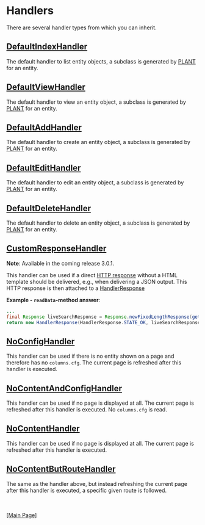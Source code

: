 # Handlers

There are several handler types from which you can inherit.

## [DefaultIndexHandler](https://github.com/autumoswitzerland/autumo-beetroot/blob/master/src/main/java/ch/autumo/beetroot/handler/DefaultIndexHandler.java)

The default handler to list entity objects, a subclass is generated by [PLANT](plant.md) for an entity.

## [DefaultViewHandler](https://github.com/autumoswitzerland/autumo-beetroot/blob/master/src/main/java/ch/autumo/beetroot/handler/DefaultViewHandler.java)

The default handler to view an entity object, a subclass is generated by [PLANT](plant.md) for an entity.

## [DefaultAddHandler](https://github.com/autumoswitzerland/autumo-beetroot/blob/master/src/main/java/ch/autumo/beetroot/handler/DefaultAddHandler.java)

The default handler to create an entity object, a subclass is generated by [PLANT](plant.md) for an entity.

## [DefaultEditHandler](https://github.com/autumoswitzerland/autumo-beetroot/blob/master/src/main/java/ch/autumo/beetroot/handler/DefaultEditHandler.java)

The default handler to edit an entity object, a subclass is generated by [PLANT](plant.md) for an entity.

## [DefaultDeleteHandler](https://github.com/autumoswitzerland/autumo-beetroot/blob/master/src/main/java/ch/autumo/beetroot/handler/DefaultDeleteHandler.java)

The default handler to delete an entity object, a subclass is generated by [PLANT](plant.md) for an entity.

## [CustomResponseHandler](https://github.com/autumoswitzerland/autumo-beetroot/blob/master/src/main/java/ch/autumo/beetroot/handler/CustomResponseHandler.java)

**Note**: Available in the coming release 3.0.1.

This handler can be used if a direct [HTTP response](https://github.com/autumoswitzerland/autumo-beetroot/blob/master/src/main/java/ch/autumo/beetroot/handler/HandlerResponse.java) without a HTML template should be delivered, e.g., when delivering a JSON output. This HTTP response is then 
attached to a [HandlerResponse](https://github.com/autumoswitzerland/autumo-beetroot/blob/master/src/main/java/ch/autumo/beetroot/handler/HandlerResponse.java)

**Example - `readData`-method answer**:

```Java
...
final Response liveSearchResponse = Response.newFixedLengthResponse(getStatus(), "application/json", jsonString);
return new HandlerResponse(HandlerResponse.STATE_OK, liveSearchResponse); 
```

## [NoConfigHandler](https://github.com/autumoswitzerland/autumo-beetroot/blob/master/src/main/java/ch/autumo/beetroot/handler/NoConfigHandler.java)

This handler can be used if there is no entity shown on a page and therefore has no `columns.cfg`. The current page is refreshed after this handler is executed.

## [NoContentAndConfigHandler](https://github.com/autumoswitzerland/autumo-beetroot/blob/master/src/main/java/ch/autumo/beetroot/handler/NoContentAndConfigHandler.java)

This handler can be used if no page is displayed at all. The current page is refreshed after this handler is executed. No `columns.cfg` is read.

## [NoContentHandler](https://github.com/autumoswitzerland/autumo-beetroot/blob/master/src/main/java/ch/autumo/beetroot/handler/NoContentHandler.java)

This handler can be used if no page is displayed at all. The current page is refreshed after this handler is executed.

## [NoContentButRouteHandler](https://github.com/autumoswitzerland/autumo-beetroot/blob/master/src/main/java/ch/autumo/beetroot/handler/NoContentButRouteHandler.java)

The same as the handler above, but instead refreshing the current page after this handler is executed, a specific given route is followed.


<br>
<br>
<a href="../README.md">[Main Page]</a>
